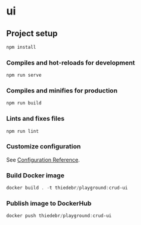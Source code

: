 # ui

## Project setup

```powershell
npm install
```

### Compiles and hot-reloads for development

```powershell
npm run serve
```

### Compiles and minifies for production

```powershell
npm run build
```

### Lints and fixes files

```powershell
npm run lint
```

### Customize configuration

See [Configuration Reference](https://cli.vuejs.org/config/).

### Build Docker image

```powershell
docker build . -t thiedebr/playground:crud-ui
```

### Publish image to DockerHub

```powershell
docker push thiedebr/playground:crud-ui
```
